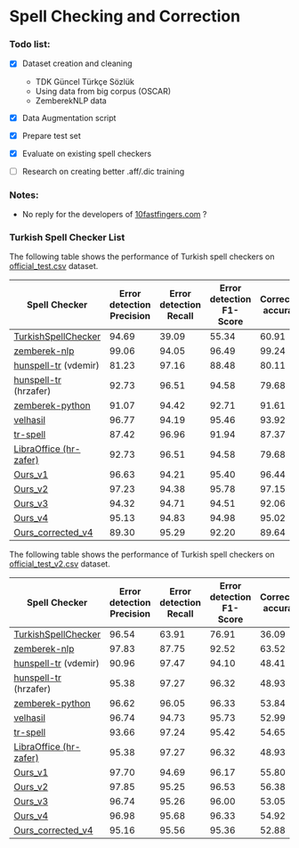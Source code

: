 # Spell Checking and Correction

### Todo list:

- [x] Dataset creation and cleaning  
  - TDK Güncel Türkçe Sözlük
  - Using data from big corpus (OSCAR)
  - ZemberekNLP data
- [x] Data Augmentation script
- [x] Prepare test set
- [x] Evaluate on existing spell checkers
- [ ] Research on creating better .aff/.dic training


### Notes:
- No reply for the developers of [10fastfingers.com](https://10fastfingers.com/typing-test/turkish) ?

### Turkish Spell Checker List

The following table shows the performance of Turkish spell checkers on [official_test.csv](evaluation/data/official_test.csv) dataset.


| Spell Checker | Error detection Precision | Error detection Recall | Error detection F1-Score | Correction accuracy |
| --- | --- | --- | --- | --- |
| [TurkishSpellChecker](https://github.com/StarlangSoftware/TurkishSpellChecker-Py)                       | 94.69 | 39.09 | 55.34 | 60.91 |
| [zemberek-nlp](https://github.com/ahmetaa/zemberek-nlp)                                                 | 99.06 | 94.05 | 96.49 | 99.24 |
| [hunspell-tr](https://github.com/vdemir/hunspell-tr)  (vdemir)                                          | 81.23 | 97.16 | 88.48 | 80.11 |
| [hunspell-tr](https://github.com/hrzafer/hunspell-tr) (hrzafer)                                         | 92.73 | 96.51 | 94.58 | 79.68 |
| [zemberek-python](https://github.com/Loodos/zemberek-python)                                            | 91.07 | 94.42 | 92.71 | 91.61 |
| [velhasil](https://github.com/MiniVelhasil/velhasil)                                                    | 96.77 | 94.19 | 95.46 | 93.92 |
| [tr-spell](https://code.google.com/archive/p/tr-spell/)                                                 | 87.42 | 96.96 | 91.94 | 87.37 |
| [LibraOffice (hr-zafer)](https://github.com/LibreOffice/dictionaries/tree/master/tr_TR)                 | 92.73 | 96.51 | 94.58 | 79.68 |
| [Ours_v1]()                                                                                             | 96.63 | 94.21 | 95.40 | 96.44  |
| [Ours_v2]()                                                                                             | 97.23 | 94.38 | 95.78 | 97.15  |
| [Ours_v3]()                                                                                             | 94.32 | 94.71 | 94.51 | 92.06  |
| [Ours_v4]()                                                                                             | 95.13 | 94.83 | 94.98 | 95.02  |
| [Ours_corrected_v4]()                                                                                   | 89.30 | 95.29 | 92.20 | 89.64  |


The following table shows the performance of Turkish spell checkers on [official_test_v2.csv](evaluation/data/official_test_v2.csv) dataset.


| Spell Checker | Error detection Precision | Error detection Recall | Error detection F1-Score | Correction accuracy |
| --- | --- | --- | --- | --- |
| [TurkishSpellChecker](https://github.com/StarlangSoftware/TurkishSpellChecker-Py)                       | 96.54 | 63.91 | 76.91 | 36.09 |
| [zemberek-nlp](https://github.com/ahmetaa/zemberek-nlp)                                                 | 97.83 | 87.75 | 92.52 | 63.52 |
| [hunspell-tr](https://github.com/vdemir/hunspell-tr)  (vdemir)                                          | 90.96 | 97.47 | 94.10 | 48.41 |
| [hunspell-tr](https://github.com/hrzafer/hunspell-tr) (hrzafer)                                         | 95.38 | 97.27 | 96.32 | 48.93 |
| [zemberek-python](https://github.com/Loodos/zemberek-python)                                            | 96.62 | 96.05 | 96.33 | 53.84 |
| [velhasil](https://github.com/MiniVelhasil/velhasil)                                                    | 96.74 | 94.73 | 95.73 | 52.99 |
| [tr-spell](https://code.google.com/archive/p/tr-spell/)                                                 | 93.66 | 97.24 | 95.42 | 54.65 |
| [LibraOffice (hr-zafer)](https://github.com/LibreOffice/dictionaries/tree/master/tr_TR)                 | 95.38 | 97.27 | 96.32 | 48.93 | 
| [Ours_v1]()                                                                                             | 97.70 | 94.69 | 96.17 | 55.80  |
| [Ours_v2]()                                                                                             | 97.85 | 95.25 | 96.53 | 56.38  |
| [Ours_v3]()                                                                                             | 96.74 | 95.26 | 96.00 | 53.05  |
| [Ours_v4]()                                                                                             | 96.98 | 95.68 | 96.33 | 54.92  |
| [Ours_corrected_v4]()                                                                                   | 95.16 | 95.56 | 95.36 | 52.88  |
